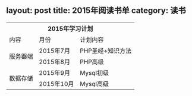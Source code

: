 layout: post
title: 2015年阅读书单
category: 读书
---
<table>
   <tr>
      <th colspan="3">2015年学习计划</th>      
   </tr>
   <tr>
      <td>内容</td>
      <td>月份</td>
      <td>计划内容</td>
   </tr>
   <tr>
      <td rowspan="2">服务器端</td>
      <td>2015年7月</td>
      <td>PHP圣经+知识方法</td>
   </tr>
   <tr>      
      <td>2015年8月</td>
      <td>PHP高级</td>
   </tr>
   <tr>
      <td rowspan="2">数据存储</td>
      <td>2015年9月</td>
      <td>Mysql初级</td>
   </tr>
   <tr>     
      <td>2015年10月</td>
      <td>Mysql高级</td>
   </tr>   
</table>



     
  